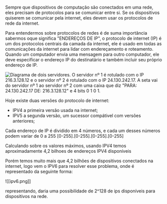 Sempre que dispositivos de computação são conectados em uma rede, eles precisam de protocolos para se comunicar entre si.
Se os dispositivos quiserem se comunicar pela internet, eles devem usar os protocolos de rede da internet.

Para entendermos sobre protocolos de redes é de suma importância sabermos oque significa "ENDEREÇOS DE IP",  o protocolo de internet (IP) é um dos protocolos centrais da camada da internet, ele é usado em todas as comunicações da internet para lidar com endereçamento e roteamento.
Quando um computador envia uma mensagem para outro computador, ele deve especificar o endereço IP do destinatário e também incluir seu próprio endereço de IP.

![Diagrama de dois servidores. O servidor nº 1 é rotulado com o IP 216.3.128.12 e o servidor nº 2 é rotulado com o IP 24.130.242.17. A seta vai do servidor nº 1 ao servidor nº 2 com uma caixa que diz "PARA: 24.130.242.17 DE: 216.3.128.12" e 4 bits 0 1 0 1.](https://cdn.kastatic.org/ka-perseus-images/3d17f7212c84868a1a6403298aebb5601ed8bcee.svg)

Hoje existe duas versões do protocolo de internet:
- IPV4 a primeira versão usada na internet;
- IPV5 a segunda versão, um sucessor compátivel com versões anteriores;

Cada endereço de IP é dividido em 4 números, e cada um desses números podem variar de 0 a 255
[0-255].[0-255].[0-255].[0-255]

Calculando sobre os valores máximos, usando IPV4 temos aproximadamente 4,2 bilhoes de endereços IPV4 disponíveis

Porém temos muito mais que 4,2 bilhões  de dispositivos conectados na internet, logo vem o IPV6 para resolver esse problema, onde é representado da seguinte forma:

![[ipv6.png]]

representando, daria uma possibilidade de 2^128 de ips disponíveis para dispositivos na rede.
